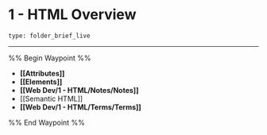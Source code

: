 # 1 - HTML Overview
 
```ccard
type: folder_brief_live
```
 
---

%% Begin Waypoint %%
- **[[Attributes]]**
- **[[Elements]]**
- **[[Web Dev/1 - HTML/Notes/Notes]]**
- [[Semantic HTML]]
- **[[Web Dev/1 - HTML/Terms/Terms]]**

%% End Waypoint %%